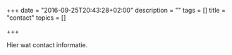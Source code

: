 +++
date = "2016-09-25T20:43:28+02:00"
description = ""
tags = []
title = "contact"
topics = []

+++

Hier wat contact informatie.
